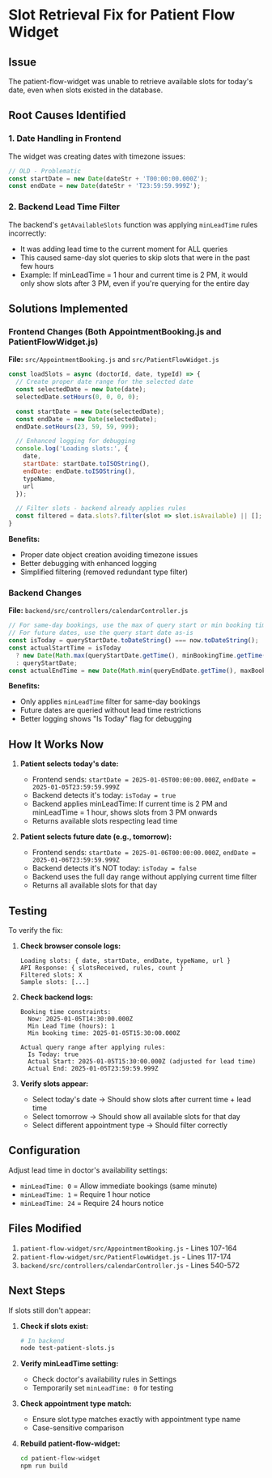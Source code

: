 # Slot Retrieval Fix for Patient Flow Widget

## Issue
The patient-flow-widget was unable to retrieve available slots for today's date, even when slots existed in the database.

## Root Causes Identified

### 1. **Date Handling in Frontend**
The widget was creating dates with timezone issues:
```javascript
// OLD - Problematic
const startDate = new Date(dateStr + 'T00:00:00.000Z');
const endDate = new Date(dateStr + 'T23:59:59.999Z');
```

### 2. **Backend Lead Time Filter**
The backend's `getAvailableSlots` function was applying `minLeadTime` rules incorrectly:
- It was adding lead time to the current moment for ALL queries
- This caused same-day slot queries to skip slots that were in the past few hours
- Example: If minLeadTime = 1 hour and current time is 2 PM, it would only show slots after 3 PM, even if you're querying for the entire day

## Solutions Implemented

### Frontend Changes (Both AppointmentBooking.js and PatientFlowWidget.js)

**File:** `src/AppointmentBooking.js` and `src/PatientFlowWidget.js`

```javascript
const loadSlots = async (doctorId, date, typeId) => {
  // Create proper date range for the selected date
  const selectedDate = new Date(date);
  selectedDate.setHours(0, 0, 0, 0);

  const startDate = new Date(selectedDate);
  const endDate = new Date(selectedDate);
  endDate.setHours(23, 59, 59, 999);

  // Enhanced logging for debugging
  console.log('Loading slots:', {
    date,
    startDate: startDate.toISOString(),
    endDate: endDate.toISOString(),
    typeName,
    url
  });

  // Filter slots - backend already applies rules
  const filtered = data.slots?.filter(slot => slot.isAvailable) || [];
}
```

**Benefits:**
- Proper date object creation avoiding timezone issues
- Better debugging with enhanced logging
- Simplified filtering (removed redundant type filter)

### Backend Changes

**File:** `backend/src/controllers/calendarController.js`

```javascript
// For same-day bookings, use the max of query start or min booking time
// For future dates, use the query start date as-is
const isToday = queryStartDate.toDateString() === now.toDateString();
const actualStartTime = isToday
  ? new Date(Math.max(queryStartDate.getTime(), minBookingTime.getTime()))
  : queryStartDate;
const actualEndTime = new Date(Math.min(queryEndDate.getTime(), maxBookingTime.getTime()));
```

**Benefits:**
- Only applies `minLeadTime` filter for same-day bookings
- Future dates are queried without lead time restrictions
- Better logging shows "Is Today" flag for debugging

## How It Works Now

1. **Patient selects today's date:**
   - Frontend sends: `startDate = 2025-01-05T00:00:00.000Z`, `endDate = 2025-01-05T23:59:59.999Z`
   - Backend detects it's today: `isToday = true`
   - Backend applies minLeadTime: If current time is 2 PM and minLeadTime = 1 hour, shows slots from 3 PM onwards
   - Returns available slots respecting lead time

2. **Patient selects future date (e.g., tomorrow):**
   - Frontend sends: `startDate = 2025-01-06T00:00:00.000Z`, `endDate = 2025-01-06T23:59:59.999Z`
   - Backend detects it's NOT today: `isToday = false`
   - Backend uses the full day range without applying current time filter
   - Returns all available slots for that day

## Testing

To verify the fix:

1. **Check browser console logs:**
   ```
   Loading slots: { date, startDate, endDate, typeName, url }
   API Response: { slotsReceived, rules, count }
   Filtered slots: X
   Sample slots: [...]
   ```

2. **Check backend logs:**
   ```
   Booking time constraints:
     Now: 2025-01-05T14:30:00.000Z
     Min Lead Time (hours): 1
     Min booking time: 2025-01-05T15:30:00.000Z

   Actual query range after applying rules:
     Is Today: true
     Actual Start: 2025-01-05T15:30:00.000Z (adjusted for lead time)
     Actual End: 2025-01-05T23:59:59.999Z
   ```

3. **Verify slots appear:**
   - Select today's date → Should show slots after current time + lead time
   - Select tomorrow → Should show all available slots for that day
   - Select different appointment type → Should filter correctly

## Configuration

Adjust lead time in doctor's availability settings:
- `minLeadTime: 0` = Allow immediate bookings (same minute)
- `minLeadTime: 1` = Require 1 hour notice
- `minLeadTime: 24` = Require 24 hours notice

## Files Modified

1. `patient-flow-widget/src/AppointmentBooking.js` - Lines 107-164
2. `patient-flow-widget/src/PatientFlowWidget.js` - Lines 117-174
3. `backend/src/controllers/calendarController.js` - Lines 540-572

## Next Steps

If slots still don't appear:

1. **Check if slots exist:**
   ```bash
   # In backend
   node test-patient-slots.js
   ```

2. **Verify minLeadTime setting:**
   - Check doctor's availability rules in Settings
   - Temporarily set `minLeadTime: 0` for testing

3. **Check appointment type match:**
   - Ensure slot.type matches exactly with appointment type name
   - Case-sensitive comparison

4. **Rebuild patient-flow-widget:**
   ```bash
   cd patient-flow-widget
   npm run build
   ```
